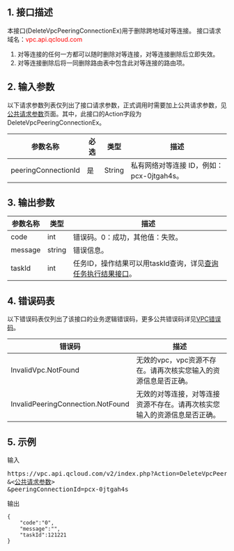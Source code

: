## 1. 接口描述

本接口(DeleteVpcPeeringConnectionEx)用于删除跨地域对等连接。
接口请求域名：<font style="color:red">vpc.api.qcloud.com</font>

1) 对等连接的任何一方都可以随时删除对等连接，对等连接删除后立即失效。
2) 对等连接删除后将一同删除路由表中包含此对等连接的路由项。

## 2. 输入参数
以下请求参数列表仅列出了接口请求参数，正式调用时需要加上公共请求参数，见<a href="https://intl.cloud.tencent.com/document/product/215/2107/doc/api/372/4153" title="公共请求参数">公共请求参数</a>页面。其中，此接口的Action字段为DeleteVpcPeeringConnectionEx。

| 参数名称 | 必选  | 类型 | 描述 |
|---------|---------|---------|---------|
| peeringConnectionId | 是 | String | 私有网络对等连接 ID，例如：pcx-0jtgah4s。|


## 3. 输出参数

| 参数名称 | 类型 | 描述 |
|---------|---------|---------|
| code | int | 错误码。0：成功，其他值：失败。|
| message | string | 错误信息。|
| taskId | int | 任务ID，操作结果可以用taskId查询，详见<a href="https://intl.cloud.tencent.com/doc/api/245/%e6%9f%a5%e8%af%a2%e4%bb%bb%e5%8a%a1%e6%89%a7%e8%a1%8c%e7%bb%93%e6%9e%9c%e6%8e%a5%e5%8f%a3">查询任务执行结果接口</a>。|

 ## 4. 错误码表
以下错误码表仅列出了该接口的业务逻辑错误码，更多公共错误码详见<a href="https://intl.cloud.tencent.com/doc/api/245/4924" title="VPC错误码">VPC错误码</a>。

| 错误码 | 描述 |
|---------|---------|
| InvalidVpc.NotFound | 无效的vpc，vpc资源不存在。请再次核实您输入的资源信息是否正确。 |
| InvalidPeeringConnection.NotFound | 无效的对等连接，对等连接资源不存在。请再次核实您输入的资源信息是否正确。 |

## 5. 示例
输入
<pre>
https://vpc.api.qcloud.com/v2/index.php?Action=DeleteVpcPeeringConnection
&<<a href="https://intl.cloud.tencent.com/doc/api/229/6976">公共请求参数</a>>
&peeringConnectionId=pcx-0jtgah4s
</pre>
输出
```
{
    "code":"0",
    "message":"",
    "taskId":121221
}
```

